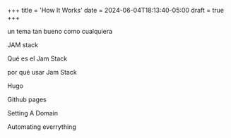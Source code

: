 +++
title = 'How It Works'
date = 2024-06-04T18:13:40-05:00
draft = true
+++

un tema tan bueno como cualquiera

JAM stack

Qué es el Jam Stack

por qué usar Jam Stack

Hugo

Github pages

Setting A Domain

Automating everrything